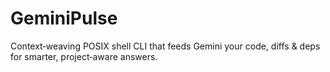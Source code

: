 # GeminiPulse
Context‑weaving POSIX shell CLI that feeds Gemini your code, diffs &amp; deps for smarter, project‑aware answers.

